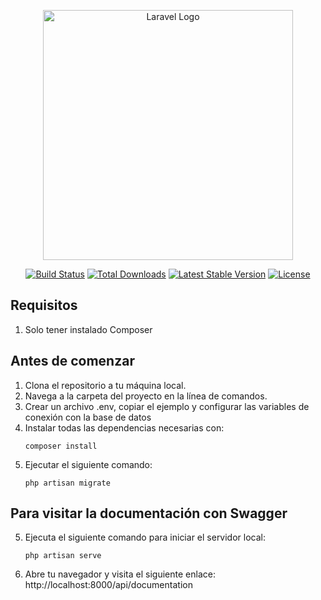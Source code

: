 <p align="center"><a href="https://laravel.com" target="_blank"><img src="https://raw.githubusercontent.com/laravel/art/master/logo-lockup/5%20SVG/2%20CMYK/1%20Full%20Color/laravel-logolockup-cmyk-red.svg" width="400" alt="Laravel Logo"></a></p>

<p align="center">
<a href="https://github.com/laravel/framework/actions"><img src="https://github.com/laravel/framework/workflows/tests/badge.svg" alt="Build Status"></a>
<a href="https://packagist.org/packages/laravel/framework"><img src="https://img.shields.io/packagist/dt/laravel/framework" alt="Total Downloads"></a>
<a href="https://packagist.org/packages/laravel/framework"><img src="https://img.shields.io/packagist/v/laravel/framework" alt="Latest Stable Version"></a>
<a href="https://packagist.org/packages/laravel/framework"><img src="https://img.shields.io/packagist/l/laravel/framework" alt="License"></a>
</p>

## Requisitos
1. Solo tener instalado Composer

## Antes de comenzar 
1. Clona el repositorio a tu máquina local.
2. Navega a la carpeta del proyecto en la línea de comandos.
3. Crear un archivo .env, copiar el ejemplo y configurar las variables de conexión con la base de datos
4. Instalar todas las dependencias necesarias con:
    ```shell
    composer install
6. Ejecutar el siguiente comando:
   ```shell
   php artisan migrate

## Para visitar la documentación con Swagger
5. Ejecuta el siguiente comando para iniciar el servidor local:

   ```shell
   php artisan serve

6. Abre tu navegador y visita el siguiente enlace: 
    http://localhost:8000/api/documentation

